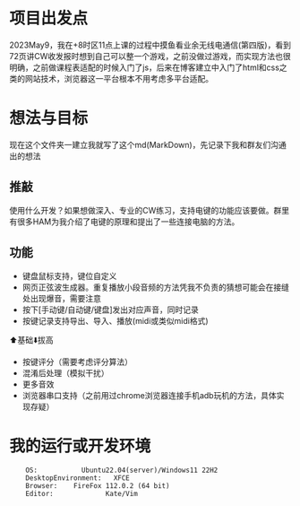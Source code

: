 # 项目出发点
2023May9，我在+8时区11点上课的过程中摸鱼看业余无线电通信(第四版)，看到72页讲CW收发报时想到自己可以整一个游戏，之前没做过游戏，而实现方法也很明确，之前做课程表适配的时候入门了js，后来在博客建立中入门了html和css之类的网站技术，浏览器这一平台根本不用考虑多平台适配。

# 想法与目标
现在这个文件夹一建立我就写了这个md(MarkDown)，先记录下我和群友们沟通出的想法
## 推敲
使用什么开发？如果想做深入、专业的CW练习，支持电键的功能应该要做。群里有很多HAM为我介绍了电键的原理和提出了一些连接电脑的方法。
## 功能
* 键盘鼠标支持，键位自定义
* 网页正弦波生成器。重复播放小段音频的方法凭我不负责的猜想可能会在接缝处出现爆音，需要注意
* 按下[手动键/自动键/键盘]发出对应声音，同时记录
* 按键记录支持导出、导入、播放(midi或类似midi格式)

⬆️基础⬇️拔高
* 按键评分（需要考虑评分算法）
* 混淆后处理（模拟干扰）
* 更多音效
* 浏览器串口支持（之前用过chrome浏览器连接手机adb玩机的方法，具体实现存疑）

# 我的运行或开发环境
```text
    OS:           Ubuntu22.04(server)/Windows11 22H2
    DesktopEnvironment:   XFCE
    Browser:    FireFox 112.0.2 (64 bit)
    Editor:             Kate/Vim
```
